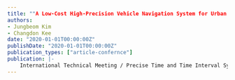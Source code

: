 ```yaml
---
title: ""A Low-Cost High-Precision Vehicle Navigation System for Urban Environment Using Time Differenced Carrier Phase Measurements""
authors:
- Jungbeom Kim
- Changdon Kee
date: "2020-01-01T00:00:00Z"
publishDate: "2020-01-01T00:00:00Z"
publication_types: ["article-confernce"]
publication: |-
    International Technical Meeting / Precise Time and Time Interval Systems and Application meeting (ITM/PTTI 2020)
---
```


